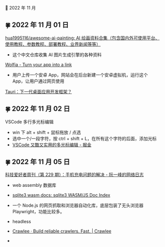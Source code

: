 🍉 2022 年 11 月


## 🍀 2022 年 11 月 01 日

  
 [hua1995116/awesome-ai-painting: AI 绘画资料合集（包含国内外可使用平台、使用教程、参数教程、部署教程、业界新闻等等）](https://github.com/hua1995116/awesome-ai-painting )  
  - 这个中文仓库收集 AI 图片生成引擎的各种资料  
  
 [Wolfia - Turn your app into a link](https://www.wolfia.com/ )  
  - 用户上传一个安卓 App，网站会在后台新建一个安卓虚拟机，运行这个 App，让用户通过网页使用  
  
 [Tauri：下一代桌面应用开发框架？](https://mp.weixin.qq.com/s/G4K3nIB1SsYDsOxMv7CyFg )  
  
  
  




## 🍀 2022 年 11 月 02 日

 VSCode 多行多光标编辑  
  - win 下 alt + shift + 鼠标拖放 / 点选  
  - 选中一个/一段字符，按  ctrl + shift + L，在所有这个字符的后面，添加光标  
  - [VSCode 又酷又实用的多光标编辑 - 掘金](https://juejin.cn/post/7079693787328921637 )  
  




## 🍀 2022 年 11 月 05 日

  
 [科技爱好者周刊（第 229 期）：手机充电问题的解决 - 阮一峰的网络日志](https://www.ruanyifeng.com/blog/2022/11/weekly-issue-229.html )  
  
  - web assembly 数据库  
  - [sqlite3 wasm docs: sqlite3 WASM/JS Doc Index](https://sqlite.org/wasm/doc/ckout/index.md )  
  
  - 一个 Node.js 的网页抓取和浏览器自动化库，底层包装了无头浏览器 Playwright，功能比较多。  
  - headless  
  - [Crawlee · Build reliable crawlers. Fast. | Crawlee](https://crawlee.dev/ )  
  -  
  


